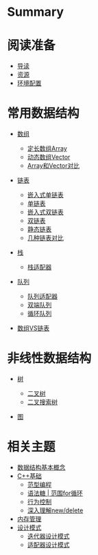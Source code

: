 # Summary

# 阅读准备
- [导读](./Instroduction.md)
- [资源](./Resources.md)
- [环境配置](./dslings.md)

# 常用数据结构
- [数组](0_array.md)
  - [定长数组Array](chapter_01_array.md)
  - [动态数组Vector](chapter_02_vector.md)
  - [Array和Vector对比]()

- [链表](1_linkedlist.md)
  - [嵌入式单链表](chapter_04_embeddedlist.md)
  - [单链表]()
  - [嵌入式双链表]()
  - [双链表]()
  - [静态链表]()
  - [几种链表对比]()

- [栈]()
  - [栈适配器]()

- [队列]()
  - [队列适配器]()
  - [双端队列]()
  - [循环队列]()

- [数组VS链表]()

# 非线性数据结构

- [树]()
  - [二叉树]()
  - [二叉搜索树]()

- [图]()

# 相关主题
- [数据结构基本概念](other/0_ds_base.md)
- [C++基础](other/1_cpp_base.md)
  - [范型编程](other/1_cpp_base.template.md)
  - [语法糖 | 范围for循环](other/2_cpp_base.rangefor.md)
  - [行为控制](other/3_cpp_base.bigfive.md)
  - [深入理解new/delete]()
- [内存管理]()
- [设计模式]()
  - [迭代器设计模式]()
  - [适配器设计模式]()